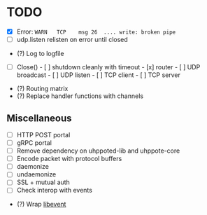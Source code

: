 # TODO

- [x] Error:  `WARN   TCP    msg 26  .... write: broken pipe`
- [ ] udp.listen relisten on error until closed
- (?) Log to logfile

- [ ] Close()
      - [ ] shutdown cleanly with timeout
            - [x] router
            - [ ] UDP broadcast
            - [ ] UDP listen
            - [ ] TCP client
            - [ ] TCP server

- (?) Routing matrix
- (?) Replace handler functions with channels

## Miscellaneous

- [ ] HTTP POST portal
- [ ] gRPC portal
- [ ] Remove dependency on uhppoted-lib and uhppote-core
- [ ] Encode packet with protocol buffers
- [ ] daemonize
- [ ] undaemonize
- [ ] SSL + mutual auth
- [ ] Check interop with events
- (?) Wrap [libevent](https://libevent.org)
